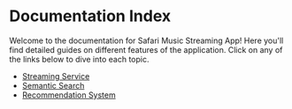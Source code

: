 # Documentation Index

Welcome to the documentation for Safari Music Streaming App! Here you'll find detailed guides on different features of the application. Click on any of the links below to dive into each topic.

- [Streaming Service](./streaming/README.md)
- [Semantic Search](./sematic%20search/README.md)
- [Recommendation System](./recommendation%20system/README.md)